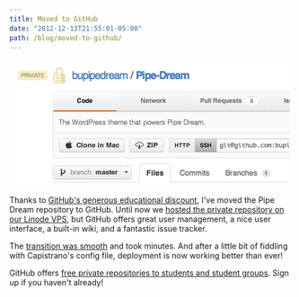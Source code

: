 ```yaml
---
title: Moved to GitHub
date: "2012-12-13T21:55:01-05:00"
path: /blog/moved-to-github/
---
```


![Screenshot of Pipe Dream repository](./pipe-dream-repository.png)

Thanks to [GitHub's generous educational discount](https://github.com/edu), I've moved the Pipe Dream repository to GitHub. Until now we [hosted the private repository on our Linode VPS](https://danoc.me/blog/pipe-dream-server/), but GitHub offers great user management, a nice user interface, a built-in wiki, and a fantastic issue tracker.

The [transition was smooth](http://kovshenin.com/2011/transfer-your-existing-git-repository-to-github/) and took minutes. And after a little bit of fiddling with Capistrano's config file, deployment is now working better than ever!

GitHub offers [free private repositories to students and student groups](https://github.com/edu). Sign up if you haven't already!
